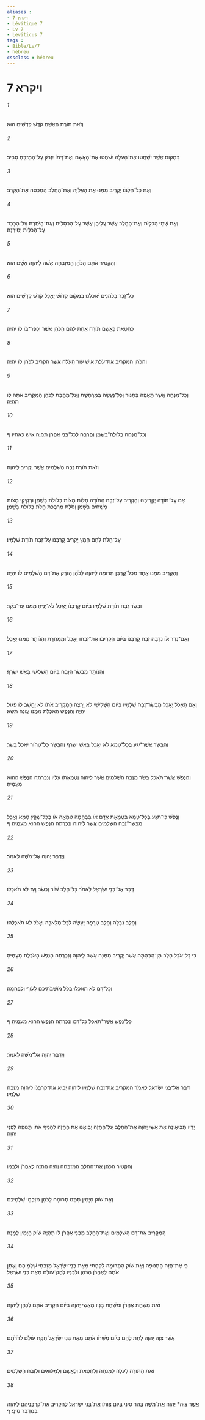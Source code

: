 ```yaml
---
aliases : 
- ויקרא 7
- Lévitique 7
- Lv 7
- Leviticus 7
tags : 
- Bible/Lv/7
- hébreu
cssclass : hébreu
---
```


# ויקרא 7

###### 1
וְזֹאת תֹּורַת הָאָשָׁם קֹדֶשׁ קָדָשִׁים הוּא׃
###### 2
בִּמְקֹום אֲשֶׁר יִשְׁחֲטוּ אֶת־הָעֹלָה יִשְׁחֲטוּ אֶת־הָאָשָׁם וְאֶת־דָּמֹו יִזְרֹק עַל־הַמִּזְבֵּחַ סָבִיב׃
###### 3
וְאֵת כָּל־חֶלְבֹּו יַקְרִיב מִמֶּנּוּ אֵת הָאַלְיָה וְאֶת־הַחֵלֶב הַמְכַסֶּה אֶת־הַקֶּרֶב׃
###### 4
וְאֵת שְׁתֵּי הַכְּלָיֹת וְאֶת־הַחֵלֶב אֲשֶׁר עֲלֵיהֶן אֲשֶׁר עַל־הַכְּסָלִים וְאֶת־הַיֹּתֶרֶת עַל־הַכָּבֵד עַל־הַכְּלָיֹת יְסִירֶנָּה׃
###### 5
וְהִקְטִיר אֹתָם הַכֹּהֵן הַמִּזְבֵּחָה אִשֶּׁה לַיהוָה אָשָׁם הוּא׃
###### 6
כָּל־זָכָר בַּכֹּהֲנִים יֹאכְלֶנּוּ בְּמָקֹום קָדֹושׁ יֵאָכֵל קֹדֶשׁ קָדָשִׁים הוּא׃
###### 7
כַּחַטָּאת כָּאָשָׁם תֹּורָה אַחַת לָהֶם הַכֹּהֵן אֲשֶׁר יְכַפֶּר־בֹּו לֹו יִהְיֶה׃
###### 8
וְהַכֹּהֵן הַמַּקְרִיב אֶת־עֹלַת אִישׁ עֹור הָעֹלָה אֲשֶׁר הִקְרִיב לַכֹּהֵן לֹו יִהְיֶה׃
###### 9
וְכָל־מִנְחָה אֲשֶׁר תֵּאָפֶה בַּתַּנּוּר וְכָל־נַעֲשָׂה בַמַּרְחֶשֶׁת וְעַל־מַחֲבַת לַכֹּהֵן הַמַּקְרִיב אֹתָהּ לֹו תִהְיֶה׃
###### 10
וְכָל־מִנְחָה בְלוּלָה־בַשֶּׁמֶן וַחֲרֵבָה לְכָל־בְּנֵי אַהֲרֹן תִּהְיֶה אִישׁ כְּאָחִיו׃ ף
###### 11
וְזֹאת תֹּורַת זֶבַח הַשְּׁלָמִים אֲשֶׁר יַקְרִיב לַיהוָה׃
###### 12
אִם עַל־תֹּודָה יַקְרִיבֶנּוּ וְהִקְרִיב עַל־זֶבַח הַתֹּודָה חַלֹּות מַצֹּות בְּלוּלֹת בַּשֶּׁמֶן וּרְקִיקֵי מַצֹּות מְשֻׁחִים בַּשָּׁמֶן וְסֹלֶת מֻרְבֶּכֶת חַלֹּת בְּלוּלֹת בַּשָּׁמֶן׃
###### 13
עַל־חַלֹּת לֶחֶם חָמֵץ יַקְרִיב קָרְבָּנֹו עַל־זֶבַח תֹּודַת שְׁלָמָיו׃
###### 14
וְהִקְרִיב מִמֶּנּוּ אֶחָד מִכָּל־קָרְבָּן תְּרוּמָה לַיהוָה לַכֹּהֵן הַזֹּרֵק אֶת־דַּם הַשְּׁלָמִים לֹו יִהְיֶה׃
###### 15
וּבְשַׂר זֶבַח תֹּודַת שְׁלָמָיו בְּיֹום קָרְבָּנֹו יֵאָכֵל לֹא־יַנִּיחַ מִמֶּנּוּ עַד־בֹּקֶר׃
###### 16
וְאִם־נֶדֶר אֹו נְדָבָה זֶבַח קָרְבָּנֹו בְּיֹום הַקְרִיבֹו אֶת־זִבְחֹו יֵאָכֵל וּמִמָּחֳרָת וְהַנֹּותָר מִמֶּנּוּ יֵאָכֵל׃
###### 17
וְהַנֹּותָר מִבְּשַׂר הַזָּבַח בַּיֹּום הַשְּׁלִישִׁי בָּאֵשׁ יִשָּׂרֵף׃
###### 18
וְאִם הֵאָכֹל יֵאָכֵל מִבְּשַׂר־זֶבַח שְׁלָמָיו בַּיֹּום הַשְּׁלִישִׁי לֹא יֵרָצֶה הַמַּקְרִיב אֹתֹו לֹא יֵחָשֵׁב לֹו פִּגּוּל יִהְיֶה וְהַנֶּפֶשׁ הָאֹכֶלֶת מִמֶּנּוּ עֲוֹנָהּ תִּשָּׂא׃
###### 19
וְהַבָּשָׂר אֲשֶׁר־יִגַּע בְּכָל־טָמֵא לֹא יֵאָכֵל בָּאֵשׁ יִשָּׂרֵף וְהַבָּשָׂר כָּל־טָהֹור יֹאכַל בָּשָׂר׃
###### 20
וְהַנֶּפֶשׁ אֲשֶׁר־תֹּאכַל בָּשָׂר מִזֶּבַח הַשְּׁלָמִים אֲשֶׁר לַיהוָה וְטֻמְאָתֹו עָלָיו וְנִכְרְתָה הַנֶּפֶשׁ הַהִוא מֵעַמֶּיהָ׃
###### 21
וְנֶפֶשׁ כִּי־תִגַּע בְּכָל־טָמֵא בְּטֻמְאַת אָדָם אֹו בִּבְהֵמָה טְמֵאָה אֹו בְּכָל־שֶׁקֶץ טָמֵא וְאָכַל מִבְּשַׂר־זֶבַח הַשְּׁלָמִים אֲשֶׁר לַיהוָה וְנִכְרְתָה הַנֶּפֶשׁ הַהִוא מֵעַמֶּיהָ׃ ף
###### 22
וַיְדַבֵּר יְהוָה אֶל־מֹשֶׁה לֵּאמֹר׃
###### 23
דַּבֵּר אֶל־בְּנֵי יִשְׂרָאֵל לֵאמֹר כָּל־חֵלֶב שֹׁור וְכֶשֶׂב וָעֵז לֹא תֹאכֵלוּ׃
###### 24
וְחֵלֶב נְבֵלָה וְחֵלֶב טְרֵפָה יֵעָשֶׂה לְכָל־מְלָאכָה וְאָכֹל לֹא תֹאכְלֻהוּ׃
###### 25
כִּי כָּל־אֹכֵל חֵלֶב מִן־הַבְּהֵמָה אֲשֶׁר יַקְרִיב מִמֶּנָּה אִשֶּׁה לַיהוָה וְנִכְרְתָה הַנֶּפֶשׁ הָאֹכֶלֶת מֵעַמֶּיהָ׃
###### 26
וְכָל־דָּם לֹא תֹאכְלוּ בְּכֹל מֹושְׁבֹתֵיכֶם לָעֹוף וְלַבְּהֵמָה׃
###### 27
כָּל־נֶפֶשׁ אֲשֶׁר־תֹּאכַל כָּל־דָּם וְנִכְרְתָה הַנֶּפֶשׁ הַהִוא מֵעַמֶּיהָ׃ ף
###### 28
וַיְדַבֵּר יְהוָה אֶל־מֹשֶׁה לֵּאמֹר׃
###### 29
דַּבֵּר אֶל־בְּנֵי יִשְׂרָאֵל לֵאמֹר הַמַּקְרִיב אֶת־זֶבַח שְׁלָמָיו לַיהוָה יָבִיא אֶת־קָרְבָּנֹו לַיהוָה מִזֶּבַח שְׁלָמָיו׃
###### 30
יָדָיו תְּבִיאֶינָה אֵת אִשֵּׁי יְהוָה אֶת־הַחֵלֶב עַל־הֶחָזֶה יְבִיאֶנּוּ אֵת הֶחָזֶה לְהָנִיף אֹתֹו תְּנוּפָה לִפְנֵי יְהוָה׃
###### 31
וְהִקְטִיר הַכֹּהֵן אֶת־הַחֵלֶב הַמִּזְבֵּחָה וְהָיָה הֶחָזֶה לְאַהֲרֹן וּלְבָנָיו׃
###### 32
וְאֵת שֹׁוק הַיָּמִין תִּתְּנוּ תְרוּמָה לַכֹּהֵן מִזִּבְחֵי שַׁלְמֵיכֶם׃
###### 33
הַמַּקְרִיב אֶת־דַּם הַשְּׁלָמִים וְאֶת־הַחֵלֶב מִבְּנֵי אַהֲרֹן לֹו תִהְיֶה שֹׁוק הַיָּמִין לְמָנָה׃
###### 34
כִּי אֶת־חֲזֵה הַתְּנוּפָה וְאֵת שֹׁוק הַתְּרוּמָה לָקַחְתִּי מֵאֵת בְּנֵי־יִשְׂרָאֵל מִזִּבְחֵי שַׁלְמֵיהֶם וָאֶתֵּן אֹתָם לְאַהֲרֹן הַכֹּהֵן וּלְבָנָיו לְחָק־עֹולָם מֵאֵת בְּנֵי יִשְׂרָאֵל׃
###### 35
זֹאת מִשְׁחַת אַהֲרֹן וּמִשְׁחַת בָּנָיו מֵאִשֵּׁי יְהוָה בְּיֹום הִקְרִיב אֹתָם לְכַהֵן לַיהוָה׃
###### 36
אֲשֶׁר צִוָּה יְהוָה לָתֵת לָהֶם בְּיֹום מָשְׁחֹו אֹתָם מֵאֵת בְּנֵי יִשְׂרָאֵל חֻקַּת עֹולָם לְדֹרֹתָם׃
###### 37
זֹאת הַתֹּורָה לָעֹלָה לַמִּנְחָה וְלַחַטָּאת וְלָאָשָׁם וְלַמִּלּוּאִים וּלְזֶבַח הַשְּׁלָמִים׃
###### 38
אֲשֶׁר צִוָּה* יְהוָה אֶת־מֹשֶׁה בְּהַר סִינָי בְּיֹום צַוֹּתֹו אֶת־בְּנֵי יִשְׂרָאֵל לְהַקְרִיב אֶת־קָרְבְּנֵיהֶם לַיהוָה בְּמִדְבַּר סִינָי׃ ף
